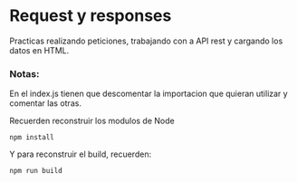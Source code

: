 # Request y responses
Practicas realizando peticiones, trabajando con a API rest y cargando los datos en HTML.


###  Notas: 
En el index.js tienen que descomentar la importacion que quieran utilizar y comentar las otras.

Recuerden reconstruir los modulos de Node
```
npm install
```


Y para reconstruir el build, recuerden:
```
npm run build
```